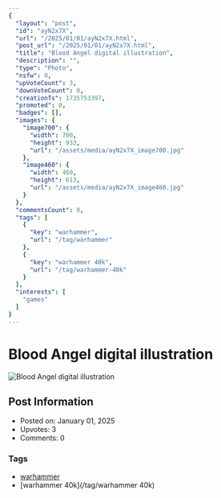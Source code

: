```yaml
---
{
  "layout": "post",
  "id": "ayN2x7X",
  "url": "/2025/01/01/ayN2x7X.html",
  "post_url": "/2025/01/01/ayN2x7X.html",
  "title": "Blood Angel digital illustration",
  "description": "",
  "type": "Photo",
  "nsfw": 0,
  "upVoteCount": 3,
  "downVoteCount": 0,
  "creationTs": 1735753397,
  "promoted": 0,
  "badges": [],
  "images": {
    "image700": {
      "width": 700,
      "height": 933,
      "url": "/assets/media/ayN2x7X_image700.jpg"
    },
    "image460": {
      "width": 460,
      "height": 613,
      "url": "/assets/media/ayN2x7X_image460.jpg"
    }
  },
  "commentsCount": 0,
  "tags": [
    {
      "key": "warhammer",
      "url": "/tag/warhammer"
    },
    {
      "key": "warhammer 40k",
      "url": "/tag/warhammer-40k"
    }
  ],
  "interests": [
    "games"
  ]
}
---
```


# Blood Angel digital illustration

![Blood Angel digital illustration](/assets/media/ayN2x7X_image700.jpg)

## Post Information

- Posted on: January 01, 2025
- Upvotes: 3
- Comments: 0

### Tags

- [warhammer](/tag/warhammer)
- [warhammer 40k](/tag/warhammer 40k)
